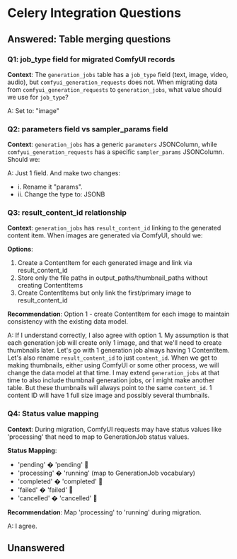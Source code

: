 # Celery Integration Questions

## Answered: Table merging questions

### Q1: job_type field for migrated ComfyUI records
**Context**: The `generation_jobs` table has a `job_type` field (text, image, video, audio), but 
`comfyui_generation_requests` does not. When migrating data from `comfyui_generation_requests` to `generation_jobs`, 
what value should we use for `job_type`?

A: Set to: "image"

### Q2: parameters field vs sampler_params field
**Context**: `generation_jobs` has a generic `parameters` JSONColumn, while `comfyui_generation_requests` has a specific
`sampler_params` JSONColumn. Should we:

A: Just 1 field. And make two changes:
- i. Rename it "params". 
- ii. Change the type to: JSONB

### Q3: result_content_id relationship
**Context**: `generation_jobs` has `result_content_id` linking to the generated content item. When images are generated
via ComfyUI, should we:

**Options**:
1. Create a ContentItem for each generated image and link via result_content_id
2. Store only the file paths in output_paths/thumbnail_paths without creating ContentItems
3. Create ContentItems but only link the first/primary image to result_content_id

**Recommendation**: Option 1 - create ContentItem for each image to maintain consistency with the existing data model.

A: If I understand correctly, I also agree with option 1. My assumption is that each generation job will create only 1 
image, and that we'll need to create thumbnails later. 
Let's go with 1 generation job always having 1 ContentItem. Let's also rename `result_content_id` to just `content_id`.
When we get to making thumbnails, either using ComfyUI or some other process, we will change the data model at that 
time. I may extend `generation_jobs` at that time to also include thumbnail generation jobs, or I might make another 
table. But these thumbnails will always point to the same `content_id`. 1 content ID will have 1 full size image and 
possibly several thumbnails. 

### Q4: Status value mapping
**Context**: During migration, ComfyUI requests may have status values like 'processing' that need to map to 
GenerationJob status values.

**Status Mapping**:
- 'pending' � 'pending' 
- 'processing' � 'running' (map to GenerationJob vocabulary)
- 'completed' � 'completed' 
- 'failed' � 'failed' 
- 'cancelled' � 'cancelled' 

**Recommendation**: Map 'processing' to 'running' during migration.

A: I agree.

## Unanswered
